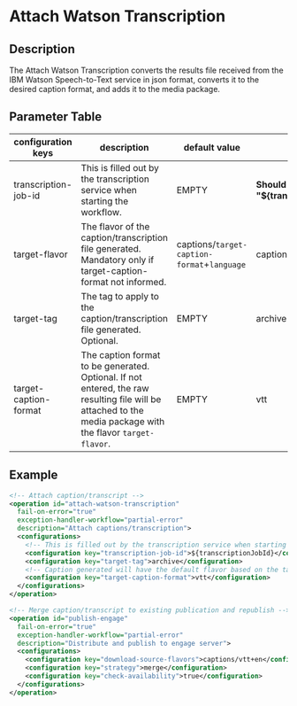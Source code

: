 Attach Watson Transcription
===========================

Description
-----------

The Attach Watson Transcription converts the results file received from the IBM Watson Speech-to-Text service in json
format, converts it to the desired caption format, and adds it to the media package.


Parameter Table
---------------

|configuration keys   |description|default value|example|
|---------------------|-------|-----------|-------------|
|transcription-job-id |This is filled out by the transcription service when starting the workflow.|EMPTY|**Should always be "${transcriptionJobId}"**|
|target-flavor        |The flavor of the caption/transcription file generated. Mandatory only if target-caption-format not informed.|captions/`target-caption-format`+`language`|captions/vtt+en|
|target-tag           |The tag to apply to the caption/transcription file generated. Optional.|EMPTY|archive|
|target-caption-format|The caption format to be generated. Optional. If not entered, the raw resulting file will be attached to the media package with the flavor `target-flavor`.|EMPTY|vtt|


Example
-------

```xml
<!-- Attach caption/transcript -->
<operation id="attach-watson-transcription"
  fail-on-error="true"
  exception-handler-workflow="partial-error"
  description="Attach captions/transcription">
  <configurations>
    <!-- This is filled out by the transcription service when starting this workflow so just use this as is -->
    <configuration key="transcription-job-id">${transcriptionJobId}</configuration>
    <configuration key="target-tag">archive</configuration>
    <!-- Caption generated will have the default flavor based on the target-caption-format and language: captions/vtt+en -->
    <configuration key="target-caption-format">vtt</configuration>
  </configurations>
</operation>

<!-- Merge caption/transcript to existing publication and republish -->
<operation id="publish-engage"
  fail-on-error="true"
  exception-handler-workflow="partial-error"
  description="Distribute and publish to engage server">
  <configurations>
    <configuration key="download-source-flavors">captions/vtt+en</configuration>
    <configuration key="strategy">merge</configuration>
    <configuration key="check-availability">true</configuration>
  </configurations>
</operation>
```
